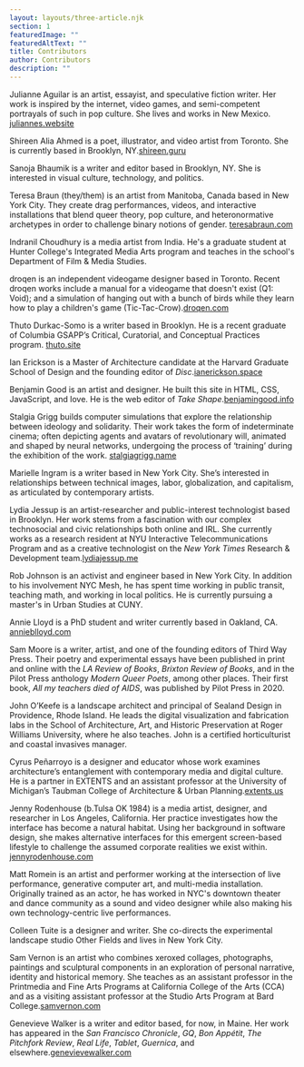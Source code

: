 ```yaml
---
layout: layouts/three-article.njk
section: 1
featuredImage: ""
featuredAltText: ""
title: Contributors
author: Contributors
description: ""
---
```

Julianne Aguilar is an artist, essayist, and speculative fiction writer. Her work is inspired by the internet, video games, and semi-competent portrayals of such in pop culture. She lives and works in New Mexico. [juliannes.website](http://juliannes.website)

Shireen Alia Ahmed is a poet, illustrator, and video artist from Toronto. She is currently based in Brooklyn, NY.[shireen.guru](https://shireen.guru)

Sanoja Bhaumik is a writer and editor based in Brooklyn, NY. She is interested in visual culture, technology, and politics.

Teresa Braun (they/them) is an artist from Manitoba, Canada based in New York City. They create drag performances, videos, and interactive installations that blend queer theory, pop culture, and heteronormative archetypes in order to challenge binary notions of gender. [teresabraun.com](https://www.teresabraun.com)

Indranil Choudhury is a media artist from India. He's a graduate student at Hunter College's Integrated Media Arts program and teaches in the school's Department of Film & Media Studies.

droqen is an independent videogame designer based in Toronto. Recent droqen works include a manual for a videogame that doesn't exist (Q1: Void); and a simulation of hanging out with a bunch of birds while they learn how to play a children's game (Tic-Tac-Crow).[droqen.com](https://www.droqen.com)

Thuto Durkac-Somo is a writer based in Brooklyn. He is a recent graduate of Columbia GSAPP’s Critical, Curatorial, and Conceptual Practices program. [thuto.site](https://thuto.site)

Ian Erickson is a Master of Architecture candidate at the Harvard Graduate School of Design and the founding editor of _Disc_.[ianerickson.space](https://ianerickson.space)

Benjamin Good is an artist and designer. He built this site in HTML, CSS, JavaScript, and love. He is the web editor of _Take Shape_.[benjamingood.info](https://benjamingood.info)

Stalgia Grigg builds computer simulations that explore the relationship between ideology and solidarity. Their work takes the form of indeterminate cinema; often depicting agents and avatars of revolutionary will, animated and shaped by neural networks, undergoing the process of ‘training’ during the exhibition of the work. [stalgiagrigg.name](http://stalgiagrigg.name)

Marielle Ingram is a writer based in New York City. She’s interested in relationships between technical images, labor, globalization, and capitalism, as articulated by contemporary artists.

Lydia Jessup is an artist-researcher and public-interest technologist based in Brooklyn. Her work stems from a fascination with our complex technosocial and civic relationships both online and IRL. She currently works as a research resident at NYU Interactive Telecommunications Program and as a creative technologist on the _New York Times_ Research & Development team.[lydiajessup.me](https://lydiajessup.me)

Rob Johnson is an activist and engineer based in New York City. In addition to his involvement NYC Mesh, he has spent time working in public transit, teaching math, and working in local politics. He is currently pursuing a master's in Urban Studies at CUNY.

Annie Lloyd is a PhD student and writer currently based in Oakland, CA. [annieblloyd.com](https://www.annieblloyd.com)

Sam Moore is a writer, artist, and one of the founding editors of Third Way Press. Their poetry and experimental essays have been published in print and online with the _LA Review of Books_, _Brixton Review of Books_, and in the Pilot Press anthology _Modern Queer Poets_, among other places. Their first book, _All my teachers died of AIDS_, was published by Pilot Press in 2020.

John O’Keefe is a landscape architect and principal of Sealand Design in Providence, Rhode Island. He leads the digital visualization and fabrication labs in the School of Architecture, Art, and Historic Preservation at Roger Williams University, where he also teaches. John is a certified horticulturist and coastal invasives manager.

Cyrus Peñarroyo is a designer and educator whose work examines architecture’s entanglement with contemporary media and digital culture. He is a partner in EXTENTS and an assistant professor at the University of Michigan’s Taubman College of Architecture & Urban Planning.[extents.us](https://extents.us)

Jenny Rodenhouse (b.Tulsa OK 1984) is a media artist, designer, and researcher in Los Angeles, California. Her practice investigates how the interface has become a natural habitat. Using her background in software design, she makes alternative interfaces for this emergent screen-based lifestyle to challenge the assumed corporate realities we exist within. [jennyrodenhouse.com](https://jennyrodenhouse.com)

Matt Romein is an artist and performer working at the intersection of live performance, generative computer art, and multi-media installation. Originally trained as an actor, he has worked in NYC's downtown theater and dance community as a sound and video designer while also making his own technology-centric live performances.

Colleen Tuite is a designer and writer. She co-directs the experimental landscape studio Other Fields and lives in New York City.

Sam Vernon is an artist who combines xeroxed collages, photographs, paintings and sculptural components in an exploration of personal narrative, identity and historical memory. She teaches as an assistant professor in the Printmedia and Fine Arts Programs at California College of the Arts (CCA) and as a visiting assistant professor at the Studio Arts Program at Bard College.[samvernon.com](https://samvernon.com)

Genevieve Walker is a writer and editor based, for now, in Maine. Her work has appeared in the _San Francisco Chronicle_, _GQ_, _Bon Appétit_, _The Pitchfork Review_, _Real Life_, _Tablet_, _Guernica_, and elsewhere.[genevievewalker.com](https://genevievewalker.com)